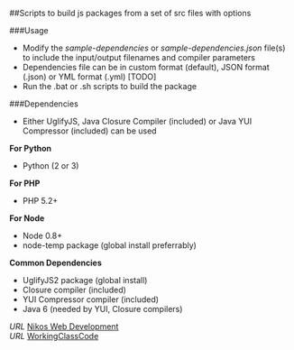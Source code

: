 ##Scripts to build js packages from a set of src files with options

###Usage

* Modify the *sample-dependencies* or *sample-dependencies.json* file(s) to include the input/output filenames and compiler parameters
* Dependencies file can be in custom format (default), JSON format (.json) or YML format (.yml) [TODO]
* Run the .bat or .sh scripts to build the package

###Dependencies

* Either UglifyJS, Java Closure Compiler (included) or Java YUI Compressor (included) can be used

__For Python__
* Python (2 or 3)

__For PHP__
* PHP 5.2+

__For Node__
* Node 0.8+
* node-temp package (global install preferrably)

__Common Dependencies__
* UglifyJS2 package (global install)
* Closure compiler (included)
* YUI Compressor compiler (included)
* Java 6 (needed by YUI, Closure compilers)


*URL* [Nikos Web Development](http://nikos-web-development.netai.net/ "Nikos Web Development")  
*URL* [WorkingClassCode](http://workingclasscode.uphero.com/ "Working Class Code")  

